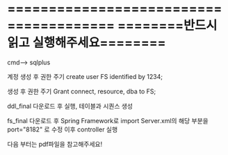 =======================================
========반드시 읽고 실행해주세요========
=======================================
cmd--> sqlplus

계정 생성 후 권한 주기
create user FS identified by 1234;

생성 후 권한 주기
Grant connect, resource, dba to FS;

ddl_final 다운로드 후 실행, 테이블과 시퀀스 생성

fs_final 다운로드 후 Spring Framework로 import
Server.xml의 해당 부분을 port="8182" 로 수정 이후 controller 실행

다음 부터는 pdf파일을 참고해주세요! 
